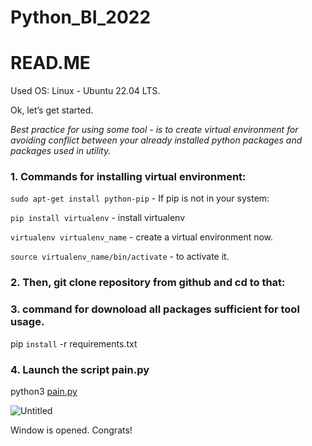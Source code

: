 # Python_BI_2022
# READ.ME

Used OS: Linux - Ubuntu 22.04 LTS.

Ok, let’s get started.

*Best practice for using some tool - is to create virtual environment for avoiding conflict between your already installed  python packages and  packages used in utility.*

### 1. Commands for installing virtual environment:

 `sudo apt-get install python-pip` - If pip is not in your system:

`pip install virtualenv`  - install virtualenv

`virtualenv virtualenv_name` - create a virtual environment now.

`source virtualenv_name/bin/activate` - to activate it.

### 2. Then, git clone repository  from github and cd to that:

### 3.  command for downoload all packages sufficient for tool usage.

 pip `install` -r requirements.txt 

### 4. Launch the script pain.py

python3 [pain.py](http://pain.py) 

![Untitled]([READ%20ME%20fe629548f5244c4fb81607355a928ae2/Untitled.png](https://github.com/GavrilenkoA/Python_BI_2022/blob/HW3/Untitled.png))

Window is opened. Congrats!

